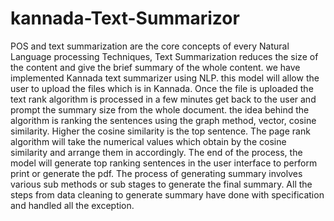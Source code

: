 # kannada-Text-Summarizor
POS and text summarization are the core concepts of every Natural Language
processing Techniques, Text Summarization reduces the size of the content and give the
brief summary of the whole content. we have implemented Kannada text summarizer
using NLP. this model will allow the user to upload the files which is in Kannada. Once
the file is uploaded the text rank algorithm is processed in a few minutes get back to the
user and prompt the summary size from the whole document. the idea behind the
algorithm is ranking the sentences using the graph method, vector, cosine similarity.
Higher the cosine similarity is the top sentence. The page rank algorithm will take the
numerical values which obtain by the cosine similarity and arrange them in accordingly.
The end of the process, the model will generate top ranking sentences in the user
interface to perform print or generate the pdf. The process of generating summary
involves various sub methods or sub stages to generate the final summary. All the steps
from data cleaning to generate summary have done with specification and handled all the
exception.
